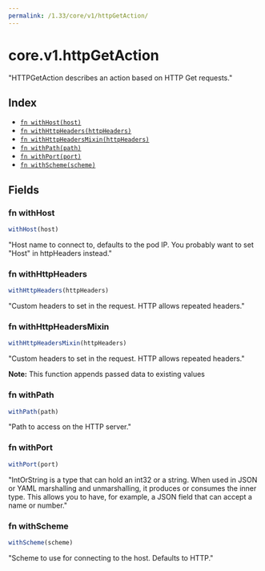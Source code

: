 ```yaml
---
permalink: /1.33/core/v1/httpGetAction/
---
```


# core.v1.httpGetAction

"HTTPGetAction describes an action based on HTTP Get requests."

## Index

* [`fn withHost(host)`](#fn-withhost)
* [`fn withHttpHeaders(httpHeaders)`](#fn-withhttpheaders)
* [`fn withHttpHeadersMixin(httpHeaders)`](#fn-withhttpheadersmixin)
* [`fn withPath(path)`](#fn-withpath)
* [`fn withPort(port)`](#fn-withport)
* [`fn withScheme(scheme)`](#fn-withscheme)

## Fields

### fn withHost

```ts
withHost(host)
```

"Host name to connect to, defaults to the pod IP. You probably want to set \"Host\" in httpHeaders instead."

### fn withHttpHeaders

```ts
withHttpHeaders(httpHeaders)
```

"Custom headers to set in the request. HTTP allows repeated headers."

### fn withHttpHeadersMixin

```ts
withHttpHeadersMixin(httpHeaders)
```

"Custom headers to set in the request. HTTP allows repeated headers."

**Note:** This function appends passed data to existing values

### fn withPath

```ts
withPath(path)
```

"Path to access on the HTTP server."

### fn withPort

```ts
withPort(port)
```

"IntOrString is a type that can hold an int32 or a string.  When used in JSON or YAML marshalling and unmarshalling, it produces or consumes the inner type.  This allows you to have, for example, a JSON field that can accept a name or number."

### fn withScheme

```ts
withScheme(scheme)
```

"Scheme to use for connecting to the host. Defaults to HTTP."